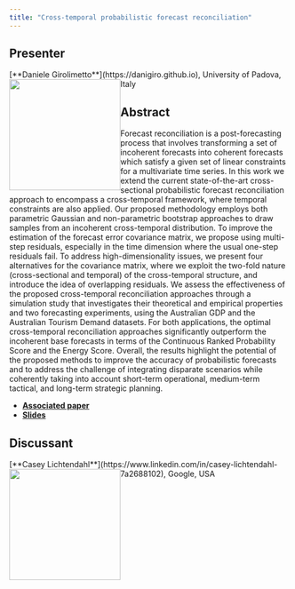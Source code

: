 ```yaml
---
title: "Cross-temporal probabilistic forecast reconciliation"
---
```


## Presenter

<div class = "figure">
[**Daniele Girolimetto**](https://danigiro.github.io), University of Padova, Italy
<img src="/img/danielegiro.png"  width=200px height=200px style="float:left">
</div>

## Abstract

Forecast reconciliation is a post-forecasting process that involves transforming a set of incoherent forecasts into coherent forecasts which satisfy a given set of linear constraints for a multivariate time series. In this work we extend the current state-of-the-art cross-sectional probabilistic forecast reconciliation approach to encompass a cross-temporal framework, where temporal constraints are also applied. Our proposed methodology employs both parametric Gaussian and non-parametric bootstrap approaches to draw samples from an incoherent cross-temporal distribution. To improve the estimation of the forecast error covariance matrix, we propose using multi-step residuals, especially in the time dimension where the usual one-step residuals fail. To address high-dimensionality issues, we present four alternatives for the covariance matrix, where we exploit the two-fold nature (cross-sectional and temporal) of the cross-temporal structure, and introduce the idea of overlapping residuals. We assess the effectiveness of the proposed cross-temporal reconciliation approaches through a simulation study that investigates their theoretical and empirical properties and two forecasting experiments, using the Australian GDP and the Australian Tourism Demand datasets. For both applications, the optimal cross-temporal reconciliation approaches significantly outperform the incoherent base forecasts in terms of the Continuous Ranked Probability Score and the Energy Score. Overall, the results highlight the potential of the proposed methods to improve the accuracy of probabilistic forecasts and to address the challenge of integrating disparate scenarios while coherently taking into account short-term operational, medium-term tactical, and long-term strategic planning.

* [**Associated paper**](https://arxiv.org/abs/2303.17277)
* [**Slides**](https://robjhyndman.com/files/prato/Prato_daniele.pdf)

## Discussant

<div class = "figure">
[**Casey Lichtendahl**](https://www.linkedin.com/in/casey-lichtendahl-7a2688102), Google, USA
<img src=/img/casey.png width=200px height=200px style="float:left">
</div>

